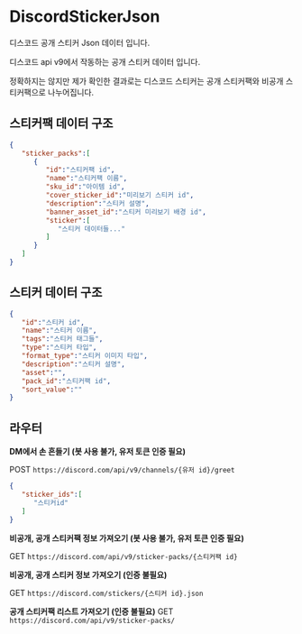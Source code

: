# DiscordStickerJson
디스코드 공개 스티커 Json 데이터 입니다.

디스코드 api v9에서 작동하는 공개 스티커 데이터 입니다.

정확하지는 않지만 제가 확인한 결과로는 디스코드 스티커는 공개 스티커팩와 비공개 스티커팩으로 나누어집니다.

## 스티커팩 데이터 구조
```json
{
   "sticker_packs":[
      {
         "id":"스티커팩 id",
         "name":"스티커팩 이름",
         "sku_id":"아이템 id",
         "cover_sticker_id":"미리보기 스티커 id",
         "description":"스티커 설명",
         "banner_asset_id":"스티커 미리보기 배경 id",
         "sticker":[
            "스티커 데이터들..."
         ]
      }
   ]
}
```

## 스티커 데이터 구조
```json
{
   "id":"스티커 id",
   "name":"스티커 이름",
   "tags":"스티커 태그들",
   "type":"스티커 타입",
   "format_type":"스티커 이미지 타입",
   "description":"스티커 설명",
   "asset":"",
   "pack_id":"스티커팩 id",
   "sort_value":""
}
``` 

## 라우터

**DM에서 손 흔들기 (봇 사용 불가, 유저 토큰 인증 필요)**

POST ``https://discord.com/api/v9/channels/{유저 id}/greet``

```json
{
   "sticker_ids":[
      "스티커id"
   ]
}
```

**비공개, 공개 스티커팩 정보 가져오기 (봇 사용 불가, 유저 토큰 인증 필요)**

GET ``https://discord.com/api/v9/sticker-packs/{스티커팩 id}``

**비공개, 공개 스티커 정보 가져오기 (인증 불필요)**

GET ``https://discord.com/stickers/{스티커 id}.json``


**공개 스티커팩 리스트 가져오기 (인증 불필요)**
GET ``https://discord.com/api/v9/sticker-packs/``

